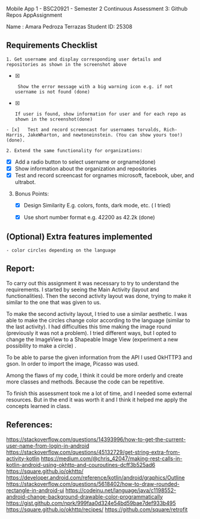 Mobile App 1 - BSC20921 - Semester 2
Continuous Assessment 3: Github Repos AppAssignment

Name : Amara Pedroza Terrazas 
Student ID: 25308

## Requirements Checklist
    1. Get username and display corresponding user details and repositories as shown in the screenshot above
   - [x]      Show the error message with a big warning icon e.g. if not username is not found (done)
   - [x]     If user is found, show information for user and for each repo as shown in the screenshot(done)
    - [x]   Test and record screencast for usernames torvalds, Rich-Harris, JakeWharton, and newtoneinstein. (You can show yours too!)(done).
    
    2. Extend the same functionality for organizations:
  - [x] Add a radio button to select username or orgname(done)
  - [x] Show information about the organization and repositories
  - [x] Test and record screencast for orgnames microsoft, facebook, uber, and ultrabot.
     
   3. Bonus Points:
      - [x] Design Similarity E.g. colors, fonts, dark mode, etc. ( I tried)
      - [x] Use short number format e.g. 42200 as 42.2k (done)


## (Optional) Extra features implemented
    - color circles depending on the language

## Report:
To carry out this assignment it was necessary to try to understand the requirements. I started by seeing the Main Activity (layout and functionalities).
Then the second activity layout was done, trying to make it similar to the one that was given to us.

To make the second activity layout, I tried to use a similar aesthetic. I was able to make the circles change color according to the language (similar to the last activity). I had difficulties this time making the image round (previously it was not a problem). I tried different ways, but I opted to change the ImageView to a Shapeable Image View (experiment a new possibility to make a circle) .

To be able to parse the given information from the API I used OkHTTP3 and gson. In order to import the image, Picasso was used.

Among the flaws of my code, I think it could be more orderly and create more classes and methods. Because the code can be repetitive.

To finish this assessment took me a lot of time, and I needed some external resources. But in the end it was worth it and I think it helped me apply the concepts learned in class. 





## References:
https://stackoverflow.com/questions/14393996/how-to-get-the-current-user-name-from-login-in-android
https://stackoverflow.com/questions/45132729/get-string-extra-from-activity-kotlin
https://medium.com/@chris_42047/making-rest-calls-in-kotlin-android-using-okhttp-and-couroutines-dcff3b525ad6
https://square.github.io/okhttp/
https://developer.android.com/reference/kotlin/android/graphics/Outline
https://stackoverflow.com/questions/5618402/how-to-draw-rounded-rectangle-in-android-ui
https://codeinu.net/language/java/c1198552-android-change-background-drawable-color-programmatically
https://gist.github.com/nprk/999faa0d324e54bd59bae7def933b495
https://square.github.io/okhttp/recipes/
https://github.com/square/retrofit
